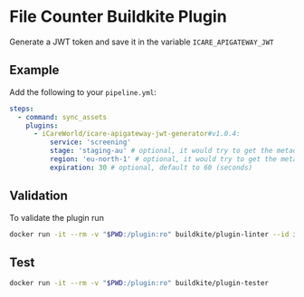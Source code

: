 # File Counter Buildkite Plugin

Generate a JWT token and save it in the variable `ICARE_APIGATEWAY_JWT`

## Example

Add the following to your `pipeline.yml`:

```yml
steps:
  - command: sync_assets
    plugins:
      - iCareWorld/icare-apigateway-jwt-generator#v1.0.4:
          service: 'screening'
          stage: 'staging-au' # optional, it would try to get the metadata "stage"
          region: 'eu-north-1' # optional, it would try to get the metadata "stage"
          expiration: 30 # optional, default to 60 (seconds)
```

## Validation
To validate the plugin run 

```bash
docker run -it --rm -v "$PWD:/plugin:ro" buildkite/plugin-linter --id iCareWorld/icare-apigateway-jwt-generator
```

## Test

```bash
docker run -it --rm -v "$PWD:/plugin:ro" buildkite/plugin-tester
```

